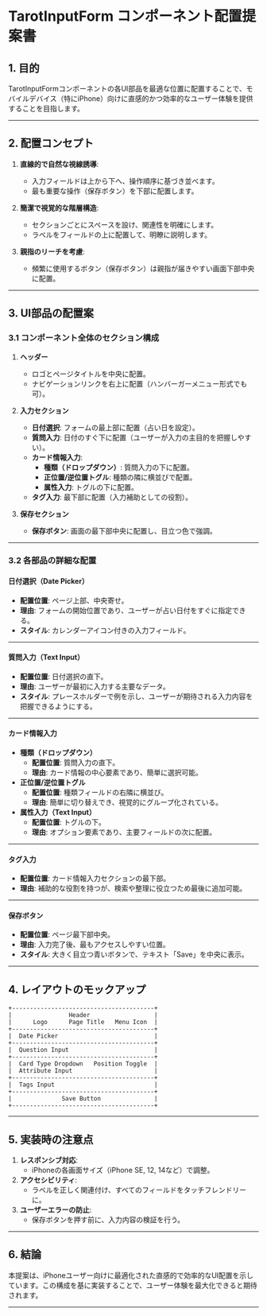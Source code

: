
# TarotInputForm コンポーネント配置提案書

## **1. 目的**
TarotInputFormコンポーネントの各UI部品を最適な位置に配置することで、モバイルデバイス（特にiPhone）向けに直感的かつ効率的なユーザー体験を提供することを目指します。

---

## **2. 配置コンセプト**
1. **直線的で自然な視線誘導**:
   - 入力フィールドは上から下へ、操作順序に基づき並べます。
   - 最も重要な操作（保存ボタン）を下部に配置します。

2. **簡潔で視覚的な階層構造**:
   - セクションごとにスペースを設け、関連性を明確にします。
   - ラベルをフィールドの上に配置して、明瞭に説明します。

3. **親指のリーチを考慮**:
   - 頻繁に使用するボタン（保存ボタン）は親指が届きやすい画面下部中央に配置。

---

## **3. UI部品の配置案**

### **3.1 コンポーネント全体のセクション構成**
1. **ヘッダー**
   - ロゴとページタイトルを中央に配置。
   - ナビゲーションリンクを右上に配置（ハンバーガーメニュー形式でも可）。

2. **入力セクション**
   - **日付選択**: フォームの最上部に配置（占い日を設定）。
   - **質問入力**: 日付のすぐ下に配置（ユーザーが入力の主目的を把握しやすい）。
   - **カード情報入力**:
     - **種類（ドロップダウン）**: 質問入力の下に配置。
     - **正位置/逆位置トグル**: 種類の隣に横並びで配置。
     - **属性入力**: トグルの下に配置。
   - **タグ入力**: 最下部に配置（入力補助としての役割）。

3. **保存セクション**
   - **保存ボタン**: 画面の最下部中央に配置し、目立つ色で強調。

---

### **3.2 各部品の詳細な配置**

#### **日付選択（Date Picker）**
- **配置位置**: ページ上部、中央寄せ。
- **理由**: フォームの開始位置であり、ユーザーが占い日付をすぐに指定できる。
- **スタイル**: カレンダーアイコン付きの入力フィールド。

---

#### **質問入力（Text Input）**
- **配置位置**: 日付選択の直下。
- **理由**: ユーザーが最初に入力する主要なデータ。
- **スタイル**: プレースホルダーで例を示し、ユーザーが期待される入力内容を把握できるようにする。

---

#### **カード情報入力**
- **種類（ドロップダウン）**
  - **配置位置**: 質問入力の直下。
  - **理由**: カード情報の中心要素であり、簡単に選択可能。
- **正位置/逆位置トグル**
  - **配置位置**: 種類フィールドの右隣に横並び。
  - **理由**: 簡単に切り替えでき、視覚的にグループ化されている。
- **属性入力（Text Input）**
  - **配置位置**: トグルの下。
  - **理由**: オプション要素であり、主要フィールドの次に配置。

---

#### **タグ入力**
- **配置位置**: カード情報入力セクションの最下部。
- **理由**: 補助的な役割を持つが、検索や整理に役立つため最後に追加可能。

---

#### **保存ボタン**
- **配置位置**: ページ最下部中央。
- **理由**: 入力完了後、最もアクセスしやすい位置。
- **スタイル**: 大きく目立つ青いボタンで、テキスト「Save」を中央に表示。

---

## **4. レイアウトのモックアップ**

```
+----------------------------------------+
|                Header                  |
|      Logo      Page Title   Menu Icon  |
+----------------------------------------+
|  Date Picker                           |
+----------------------------------------+
|  Question Input                        |
+----------------------------------------+
|  Card Type Dropdown   Position Toggle  |
|  Attribute Input                       |
+----------------------------------------+
|  Tags Input                            |
+----------------------------------------+
|              Save Button               |
+----------------------------------------+
```

---

## **5. 実装時の注意点**
1. **レスポンシブ対応**:
   - iPhoneの各画面サイズ（iPhone SE, 12, 14など）で調整。
2. **アクセシビリティ**:
   - ラベルを正しく関連付け、すべてのフィールドをタッチフレンドリーに。
3. **ユーザーエラーの防止**:
   - 保存ボタンを押す前に、入力内容の検証を行う。

---

## **6. 結論**
本提案は、iPhoneユーザー向けに最適化された直感的で効率的なUI配置を示しています。この構成を基に実装することで、ユーザー体験を最大化できると期待されます。

--- 
